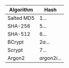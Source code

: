 | Algorithm   | Hash         |
|-------------|--------------|
| Salted MD5  | $1$...       |
| SHA-256     | $5$...       |
| SHA-512     | $6$...       |
| BCrypt      | $2a$...      |
| Scrypt      | $7$...       |
| Argon2      | $argon2i$... |
